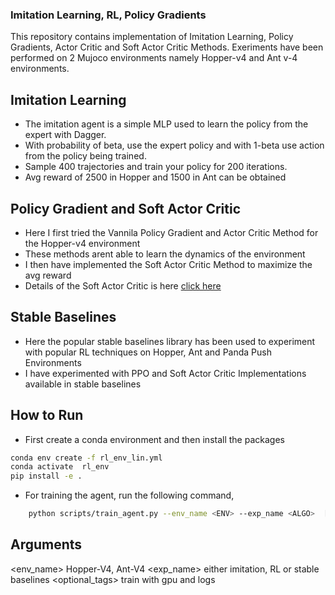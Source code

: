 ### Imitation Learning, RL, Policy Gradients
This repository contains implementation of Imitation Learning, Policy Gradients, Actor Critic and Soft Actor Critic Methods. Exeriments have been performed on 2 Mujoco environments namely Hopper-v4 and Ant v-4 environments.

## Imitation Learning
- The imitation agent is a simple MLP used to learn the policy from the expert with Dagger.
- With probability of beta, use the expert policy and with 1-beta use action from the policy being trained.
- Sample 400 trajectories and train your policy for 200 iterations. 
- Avg reward of 2500 in Hopper and 1500 in Ant can be obtained

## Policy Gradient and Soft Actor Critic
- Here I first tried the Vannila Policy Gradient and Actor Critic Method for the Hopper-v4 environment
- These methods arent able to learn the dynamics of the environment
- I then have implemented the Soft Actor Critic Method to maximize the avg reward
- Details of the Soft Actor Critic is here [click here](https://arxiv.org/abs/1801.01290)

## Stable Baselines
- Here the popular stable baselines library has been used to experiment with popular RL techniques on Hopper, Ant and Panda Push Environments
- I have experimented with PPO and Soft Actor Critic Implementations available in stable baselines 

## How to Run
- First create a conda environment and then install the packages
```bash
conda env create -f rl_env_lin.yml
conda activate  rl_env
pip install -e .
```
- For training the agent, run the following command,
```bash
	python scripts/train_agent.py --env_name <ENV> --exp_name <ALGO>  [optional tags]
```
## Arguments
<env_name> Hopper-V4, Ant-V4
<exp_name> either imitation, RL or stable baselines
<optional_tags> train with gpu and logs

